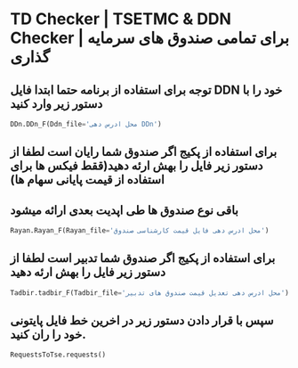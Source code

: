 # TD Checker | TSETMC & DDN Checker | برای تمامی صندوق های سرمایه گذاری

## توجه برای استفاده از برنامه حتما ابتدا فایل DDN خود را با دستور زیر وارد کنید

```python
DDn.DDn_F(Ddn_file='محل ادرس دهی DDn')
```

## برای استفاده از پکیج اگر صندوق شما رایان است لطفا از دستور زیر فایل را بهش ارئه دهید(ققط فیکس ها برای استفاده از قیمت پایانی سهام ها)
## باقی نوع صندوق ها طی اپدیت بعدی ارائه میشود

```python
Rayan.Rayan_F(Rayan_file='محل ادرس دهی فایل قیمت کارشناسی صندوق')
```

## برای استفاده از پکیج اگر صندوق شما تدبیر است لطفا از دستور زیر فایل را بهش ارئه دهید

```python
Tadbir.tadbir_F(Tadbir_file='محل ادرس دهی تعدیل قیمت صندوق های تدبیر')
```

## سپس با قرار دادن دستور زیر در اخرین خط فایل پایتونی خود را ران کنید.

```python
RequestsToTse.requests()
```
